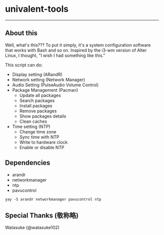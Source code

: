 # univalent-tools
-----

## About this
Well, what's this??? To put it simply, it's a system configuration software that works with Bash and so on.
Inspired by the i3-wm version of Alter Linux, I thought, "I wish I had something like this."

This script can do:
- Display setting (ARandR)
- Network setting (Network Manager)
- Audio Setting (PulseAudio Volume Control)
- Package Management (Pacman)
	- Update all packages
	- Search packages
	- Install packages
	- Remove packages
	- Show packages details
	- Clean caches
- Time setting (NTP)
	- Change time zone
	- Sync time with NTP
	- Write to hardware clock
	- Enable or disable NTP

## Dependencies
- arandr
- networkmanager
- ntp
- pavucontrol

`yay -S arandr networkmanager pavucontrol ntp`

## Special Thanks (敬称略)
Watasuke (@watasuke102)
